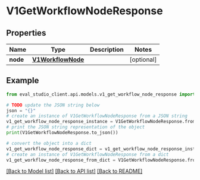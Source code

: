 # V1GetWorkflowNodeResponse


## Properties

Name | Type | Description | Notes
------------ | ------------- | ------------- | -------------
**node** | [**V1WorkflowNode**](V1WorkflowNode.md) |  | [optional] 

## Example

```python
from eval_studio_client.api.models.v1_get_workflow_node_response import V1GetWorkflowNodeResponse

# TODO update the JSON string below
json = "{}"
# create an instance of V1GetWorkflowNodeResponse from a JSON string
v1_get_workflow_node_response_instance = V1GetWorkflowNodeResponse.from_json(json)
# print the JSON string representation of the object
print(V1GetWorkflowNodeResponse.to_json())

# convert the object into a dict
v1_get_workflow_node_response_dict = v1_get_workflow_node_response_instance.to_dict()
# create an instance of V1GetWorkflowNodeResponse from a dict
v1_get_workflow_node_response_from_dict = V1GetWorkflowNodeResponse.from_dict(v1_get_workflow_node_response_dict)
```
[[Back to Model list]](../README.md#documentation-for-models) [[Back to API list]](../README.md#documentation-for-api-endpoints) [[Back to README]](../README.md)


